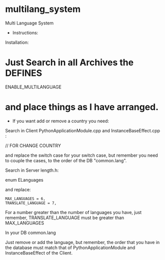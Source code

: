# multilang_system
Multi Language System


- Instructions:

Installation:

# Just Search in all Archives the DEFINES

ENABLE_MULTILANGUAGE

# and place things as I have arranged.


- If you want add or remove a country you need:

Search in Client PythonApplicationModule.cpp and InstanceBaseEffect.cpp :

// FOR CHANGE COUNTRY

and replace the switch case for your switch case, but remember you need to couple the cases, to the order of the DB "common.lang".

Search in Server length.h:

enum ELanguages

and replace:

	MAX_LANGUAGES = 6,
	TRANSLATE_LANGUAGE = 7,
	
For a number greater than the number of languages you have, just remember, TRANSLATE_LANGUAGE must be greater than MAX_LANGUAGES

In your DB common.lang 

Just remove or add the language, but remember, the order that you have in the database must match that of PythonApplicationModule and InstanceBaseEffect of the Client.
